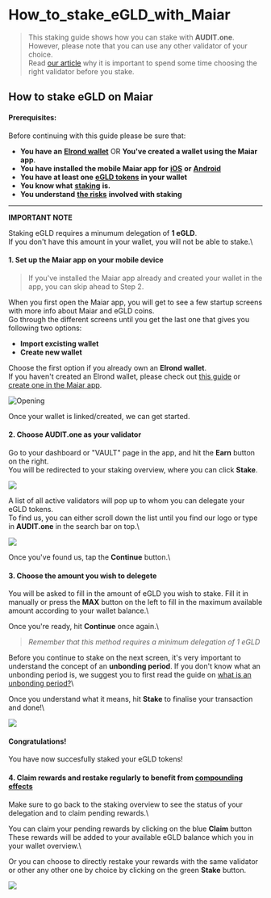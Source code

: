 # How\_to\_stake\_eGLD\_with\_Maiar

> This staking guide shows how you can stake with **AUDIT.one**.\
> However, please note that you can use any other validator of your choice.\
> Read [our article](../getting-started/importance\_of\_choosing\_the\_right\_validator.md) why it is important to spend some time choosing the right validator before you stake.

## How to stake eGLD on Maiar

#### Prerequisites:

Before continuing with this guide please be sure that:

* **You have an** [**Elrond wallet**](../crypto-wallets/how\_to\_create\_an\_elrond\_wallet.md) OR **You've created a wallet using the Maiar app**.
* **You have installed the mobile Maiar app for** [**iOS**](https://apps.apple.com/us/app/maiar/id1519405832?shortlink=f0b7455c\&c=Website%20App%20Store%20Download%20Link\&pid=website\&deep\_link\_value=appstore) **or** [**Android**](https://play.google.com/store/apps/details?id=com.elrond.maiar.wallet\&shortlink=52dcde54\&c=Website%20Google%20Play%20Download%20Link\&pid=website\&deep\_link\_value=googleplay)
* **You have at least one** [**eGLD tokens**](broken-reference) **in your wallet**
* **You know what** [**staking**](../getting-started/what\_is\_staking.md) **is.**
* **You understand** [**the risks**](../getting-started/risks\_of\_staking.md) **involved with staking**

***

**IMPORTANT NOTE**

Staking eGLD requires a minumum delegation of **1 eGLD**.\
If you don't have this amount in your wallet, you will not be able to stake.\


#### 1. **Set up the Maiar app on your mobile device**

> If you've installed the Maiar app already and created your wallet in the app, you can skip ahead to Step 2.

When you first open the Maiar app, you will get to see a few startup screens with more info about Maiar and eGLD coins.\
Go through the different screens until you get the last one that gives you following two options:

* **Import excisting wallet**
* **Create new wallet**

Choose the first option if you already own an **Elrond wallet**.\
If you haven't created an Elrond wallet, please check out [this guide](../crypto-wallets/how\_to\_create\_an\_elrond\_wallet.md) or [create one in the Maiar app](broken-reference).

![Opening](https://user-images.githubusercontent.com/95366163/146964170-a7aae2dc-47ec-475e-8ffb-d0f937336101.png)

Once your wallet is linked/created, we can get started.

#### 2. **Choose AUDIT.one as your validator**

Go to your dashboard or "VAULT" page in the app, and hit the **Earn** button on the right.\
You will be redirected to your staking overview, where you can click **Stake**.

![](https://user-images.githubusercontent.com/95366163/146967268-fae0407b-b3a0-4155-8b35-aa90a2cb48f8.png)

A list of all active validators will pop up to whom you can delegate your eGLD tokens.\
To find us, you can either scroll down the list until you find our logo or type in **AUDIT.one** in the search bar on top.\


![](https://user-images.githubusercontent.com/95366163/146967550-f7140dc2-fa70-484f-ba9b-e03ce39956be.png)

Once you've found us, tap the **Continue** button.\


#### 3. **Choose the amount you wish to delegete**

You will be asked to fill in the amount of eGLD you wish to stake. Fill it in manually or press the **MAX** button on the left to fill in the maximum available amount according to your wallet balance.\


Once you're ready, hit **Continue** once again.\


> _Remember that this method requires a minimum delegation of 1 eGLD_

Before you continue to stake on the next screen, it's very important to understand the concept of an **unbonding period**. If you don't know what an unbonding period is, we suggest you to first read the guide on [what is an unbonding period?](../glossary/unbonding\_period.md)\


Once you understand what it means, hit **Stake** to finalise your transaction and done!\


![](https://user-images.githubusercontent.com/95366163/146973907-3347733d-c455-4fa2-9e16-093b5091f8c5.png)

#### **Congratulations!**

You have now succesfully staked your eGLD tokens!

#### **4. Claim rewards and restake regularly to benefit from** [**compounding effects**](../glossary/compounding\_interest.md)

Make sure to go back to the staking overview to see the status of your delegation and to claim pending rewards.\


You can claim your pending rewards by clicking on the blue **Claim** button\
These rewards will be added to your available eGLD balance which you in your wallet overview.\


Or you can choose to directly restake your rewards with the same validator or other any other one by choice by clicking on the green **Stake** button.

![](https://user-images.githubusercontent.com/95366163/146975798-13cec948-875d-4c89-9126-eb467967df41.png)
